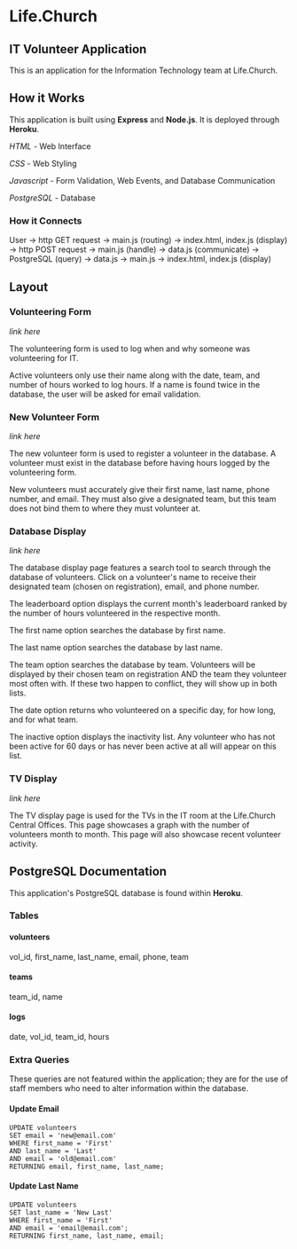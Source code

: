 # Life.Church
## IT Volunteer Application

This is an application for the Information Technology team at Life.Church.

## How it Works

This application is built using **Express** and **Node.js**. It is deployed through **Heroku**.

*HTML* - Web Interface

*CSS* - Web Styling

*Javascript* - Form Validation, Web Events, and Database Communication

*PostgreSQL* - Database

### How it Connects

User → http GET request → main.js (routing) → index.html, index.js (display) → http POST request → main.js (handle) → data.js (communicate) → PostgreSQL (query) → data.js → main.js → index.html, index.js (display)

## Layout
### Volunteering Form

*link here*

The volunteering form is used to log when and why someone was volunteering for IT. 

Active volunteers only use their name along with the date, team, and number of hours worked to log hours. If a name is found twice in the database, the user will be asked for email validation.

### New Volunteer Form

*link here*

The new volunteer form is used to register a volunteer in the database. A volunteer must exist in the database before having hours logged by the volunteering form.

New volunteers must accurately give their first name, last name, phone number, and email. They must also give a designated team, but this team does not bind them to where they must volunteer at.

### Database Display

*link here*

The database display page features a search tool to search through the database of volunteers. Click on a volunteer's name to receive their designated team (chosen on registration), email, and phone number.

The leaderboard option displays the current month's leaderboard ranked by the number of hours volunteered in the respective month.

The first name option searches the database by first name.

The last name option searches the database by last name.

The team option searches the database by team. Volunteers will be displayed by their chosen team on registration AND the team they volunteer most often with. If these two happen to conflict, they will show up in both lists.

The date option returns who volunteered on a specific day, for how long, and for what team.

The inactive option displays the inactivity list. Any volunteer who has not been active for 60 days or has never been active at all will appear on this list.

### TV Display

*link here*

The TV display page is used for the TVs in the IT room at the Life.Church Central Offices. This page showcases a graph with the number of volunteers month to month. This page will also showcase recent volunteer activity.

## PostgreSQL Documentation

This application's PostgreSQL database is found within **Heroku**.

### Tables
#### volunteers

vol_id, first_name, last_name, email, phone, team

#### teams

team_id, name

#### logs

date, vol_id, team_id, hours

### Extra Queries

These queries are not featured within the application; they are for the use of staff members who need to alter information within the database.

#### Update Email

```
UPDATE volunteers
SET email = 'new@email.com'
WHERE first_name = 'First'
AND last_name = 'Last'
AND email = 'old@email.com'
RETURNING email, first_name, last_name;
```
#### Update Last Name

```
UPDATE volunteers
SET last_name = 'New Last'
WHERE first_name = 'First'
AND email = 'email@email.com';
RETURNING first_name, last_name, email;
```
